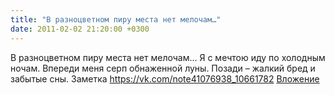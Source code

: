 ```yaml
---
title: "В разноцветном пиру места нет мелочам…"
date: 2011-02-02 21:20:00 +0300
---
```


В разноцветном пиру места нет мелочам…
Я с мечтою иду по холодным ночам.
Впереди меня серп обнаженной луны.
Позади – жалкий бред и забытые сны.
Заметка
<a class="vk-attach" href="https://vk.com/note41076938_10661782">https://vk.com/note41076938_10661782</a>
<a class="vk-attach" href="https://vk.com/note41076938_10661782">Вложение</a>
